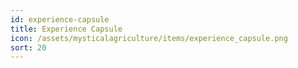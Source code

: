 ```yaml
---
id: experience-capsule
title: Experience Capsule
icon: /assets/mysticalagriculture/items/experience_capsule.png
sort: 20
---
```


